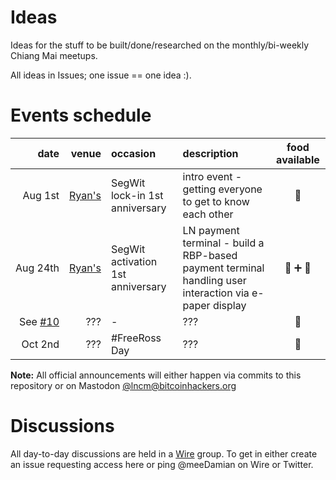 # Ideas

Ideas for the stuff to be built/done/researched on the monthly/bi-weekly Chiang Mai meetups.

All ideas in Issues; one issue == one idea :).

# Events schedule

| date | venue | occasion | description | food available | 
|-:|-:|:-|:-|:-:|
| Aug&nbsp;1st | [Ryan's] | SegWit lock-in 1st anniversary | intro event - getting everyone to get to know each other | 🥩|
| Aug&nbsp;24th | [Ryan's] | SegWit activation 1st anniversary | LN payment terminal - build a RBP-based payment terminal handling user interaction via e-paper display | 🥩&nbsp;➕&nbsp;🥃 |
| See [#10] | ??? | - | ??? | 🥩|
| Oct&nbsp;2nd | ??? | #FreeRoss Day | ??? | 🥩|

**Note:** All official announcements will either happen via commits to this repository or on Mastodon [@lncm@bitcoinhackers.org]

[Ryan's]: https://goo.gl/maps/UCZckZyxcuN2
[#10]: https://github.com/lncm/ideas/issues/10
[@lncm@bitcoinhackers.org]: https://bitcoinhackers.org/@lncm

# Discussions

All day-to-day discussions are held in a [Wire](https://wire.com/en/download/) group. To get in either create an issue requesting access here or ping @meeDamian on Wire or Twitter.
